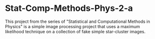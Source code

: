 # Stat-Comp-Methods-Phys-2-a
This project from the series of "Statistical and Computational Methods in Physics" is a simple image processing project that uses a maximum likelihood technique on a collection of fake simple star-cluster images.

